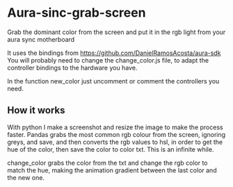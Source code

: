 # Aura-sinc-grab-screen
Grab the dominant color from the screen and put it in the rgb light from your aura sync motherboard

It uses the bindings from https://github.com/DanielRamosAcosta/aura-sdk
You will probably need to change the change_color.js file, to adapt the controller bindings to the hardware you have.

In the function new_color just uncomment or comment the controllers you need.

## How it works
With python I make a screenshot and resize the image to make the process faster.
Pandas grabs the most common rgb colour from the screen, ignoring greys, and save, and then converts the rgb values to hsl, in order
to get the hue of the color, then save the color to color txt. This is an infinite while.

change_color grabs the color from the txt and change the rgb color to match the hue, making the animation gradient between the last color and the new one.


